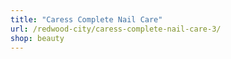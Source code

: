 ```yaml
---
title: "Caress Complete Nail Care"
url: /redwood-city/caress-complete-nail-care-3/
shop: beauty
---
```

